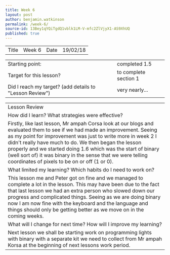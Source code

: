 ```yaml
---
title: Week 6
layout: post
author: benjamin.watkinson
permalink: /week-6/
source-id: 13Bey1qYQiTgdQ1vblk1LM-V-mfc2ZlVjyX1-AS9XhUQ
published: true
---
```

	

<table>
  <tr>
    <td>Title</td>
    <td>Week 6</td>
    <td>Date</td>
    <td>19/02/18</td>
  </tr>
</table>


<table>
  <tr>
    <td>Starting point:</td>
    <td>completed 1.5</td>
  </tr>
  <tr>
    <td>Target for this lesson?</td>
    <td>to complete section 1</td>
  </tr>
  <tr>
    <td>Did I reach my target? 
(add details to "Lesson Review")</td>
    <td>very nearly...</td>
  </tr>
</table>


<table>
  <tr>
    <td>Lesson Review</td>
  </tr>
  <tr>
    <td>How did I learn? What strategies were effective? </td>
  </tr>
  <tr>
    <td>Firstly, like last lesson, Mr ampah Corsa look at our blogs and evaluated them to see if we had made an improvement. Seeing as my point for improvement was just to write more in week 2 I didn't really have much to do. We then began the lesson properly and we started doing 1.6 which was the start of binary (well sort of) it was binary in the sense that we were telling coordinates of pixels to be on or off (1 or 0).</td>
  </tr>
  <tr>
    <td>What limited my learning? Which habits do I need to work on? </td>
  </tr>
  <tr>
    <td>This lesson me and Peter got on fine and we managed to complete a lot in the lesson. This may have been due to the fact that last lesson we had an extra person who slowed down our progress and complicated things. Seeing as we are doing binary now I am now fine with the keyboard and the language and things should only be getting better as we move on in the coming weeks.</td>
  </tr>
  <tr>
    <td>What will I change for next time? How will I improve my learning?</td>
  </tr>
  <tr>
    <td>Next lesson we shall be starting work on programming lights with binary with a separate kit we need to collect from Mr ampah Korsa at the beginning of next lessons work period.</td>
  </tr>
</table>


